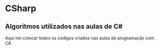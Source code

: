# CSharp
## Algoritmos utilizados nas aulas de C#

Aqui irei colocar todos os códigos criados nas aulas de programação com C#.

